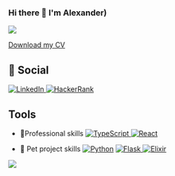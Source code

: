 ### Hi there 👋 I'm Alexander)

![](https://komarev.com/ghpvc/?username=Sapfir0)

<a href="https://github.com/Sapfir0/CV/releases/latest/download/resume.pdf">Download my CV</a>

## 💬 Social
<a href="https://www.linkedin.com/in/yurevalexander"><img alt="LinkedIn" src="https://img.shields.io/badge/linkedin%20-%230077B5.svg?&style=for-the-badge&logo=linkedin&logoColor=white"/> </a> <a href="https://www.hackerrank.com/sapfir999999"><img alt="HackerRank" src="https://img.shields.io/badge/-Hackerrank-2EC866?style=for-the-badge&logo=HackerRank&logoColor=white"/> </a>

## Tools
- 🔭Professional skills
<a href="#"><img alt="TypeScript"  float='left' src="https://img.shields.io/badge/typescript%20-%23007ACC.svg?&style=for-the-badge&logo=typescript&logoColor=white"/> </a> <a href="#"><img alt="React" float='left' src="https://img.shields.io/badge/react%20-%2320232a.svg?&style=for-the-badge&logo=react&logoColor=%2361DAFB"/></a>

- 🌱 Pet project skills
<a href="#"><img alt="Python"  float='left' src="https://img.shields.io/badge/python%20-%2314354C.svg?&style=for-the-badge&logo=python&logoColor=white"/></a> <a href="#"><img alt="Flask" float='left' src="https://img.shields.io/badge/flask%20-%23000.svg?&style=for-the-badge&logo=flask&logoColor=white"/> <img alt="Elixir" src="https://img.shields.io/badge/elixir-%234B275F.svg?&style=for-the-badge&logo=elixir&logoColor=white"/> </a>




![](https://readme-stats-cfgj2cxdy.vercel.app/api?username=Sapfir0&count_private=true&show_icons=true&theme=tokyonight)

